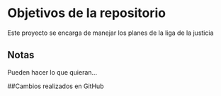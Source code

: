 # Objetivos de la repositorio

Este proyecto se encarga de manejar los planes de la liga de la justicia


## Notas
Pueden hacer lo que quieran...

##Cambios realizados en GitHub
